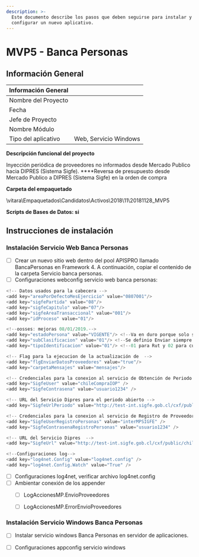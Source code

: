 ```yaml
---
description: >-
  Este documento describe los pasos que deben seguirse para instalar y
  configurar un nuevo aplicativo.
---
```


# MVP5 - Banca Personas

## Información General

| Información General |  |
| :--- | :--- |
| Nombre del Proyecto |  |
| Fecha |  |
| Jefe de Proyecto |  |
| Nombre Módulo |  |
| Tipo del aplicativo | Web, Servicio Windows |

**Descripción funcional del proyecto**

Inyección periódica de proveedores no informados desde Mercado Publico hacia DIPRES \(Sistema Sigfe\). ****Reversa de presupuesto desde Mercado Publico a DIPRES \(Sistema Sigfe\) en la orden de compra

**Carpeta del empaquetado** 

\\vitara\Empaquetados\Candidatos\Activos\2018\11\20181128\_MVP5  

**Scripts de Bases de Datos: si**

## Instrucciones de instalación

### **Instalación Servicio Web Banca Personas**

* [ ] Crear un nuevo sitio web dentro del pool APISPRO llamado BancaPersonas en Framework 4. A continuación, copiar el contenido de la carpeta Servicio banca personas.
* [ ] Configuraciones webconfig servicio web banca personas:

```csharp
<!-- Datos usados para la cabecera -->
<add key="areaPorDefectoMesEjercicio" value="0807001"/>
<add key="sigfePartida" value="08"/>
<add key="sigfeCapitulo" value="07"/>
<add key="sigfeAreaTransaccional" value="001"/>
<add key="idProceso" value="01"/>

<!--oosses: mejoras 08/01/2019.-->
<add key="estadoPersona" value="VIGENTE"/> <!--Va en duro porque solo se estan informando proveedores vigentes-->
<add key="subClasificacion" value="01"/> <!--Se definio Enviar siempre 01 para las personas JURIDICAS-->
<add key="tipoIdentificacion" value="01"/> <!--01 para Rut y 02 para cualquier otro identificador-->

<!-- Flag para la ejecucion de la actualización de  -->
<add key="flgEnviarDatosProveedores" value="true"/>
<add key="carpetaMensajes" value="mensajes"/>

<!-- Credenciales para la conexion al servicio de Obtención de Periodo Activo Dipres -->
<add key="SigfeUser" value="chileCompraIOP" />
<add key="SigfeContrasena" value="usuario1234" />

<!-- URL del Servicio Dipres para el periodo abierto -->
<add key="SigfeUrlPeriodo" value="http://test-int.sigfe.gob.cl/cxf/public/chileCompra/buscarPeriodo" />

<!-- Credenciales para la conexion al servicio de Registro de Proveedores Dipres -->
<add key="SigfeUserRegistroPersonas" value="interMPSIGFE" />
<add key="SigfeContrasenaRegistroPersonas" value="usuario1234" />

<!-- URL del Servicio Dipres  -->
<add key="SigfeUrl" value="http://test-int.sigfe.gob.cl/cxf/public/chileCompra/registrarPersonas" />

<!--Configuraciones log-->
<add key="log4net.Config" value="log4net.config" />
<add key="log4net.Config.Watch" value="True" />
```

* [ ] Configuraciones log4net, verificar archivo log4net.config
* [ ] Ambientar conexión de los appender
  * [ ] LogAccionesMP.EnvioProveedores
  * [ ] LogAccionesMP.ErrorEnvioProveedores



### **Instalación Servicio Windows Banca Personas**

* [ ] Instalar servicio windows Banca Personas en servidor de aplicaciones.
* [ ] Configuraciones appconfig servicio windows




